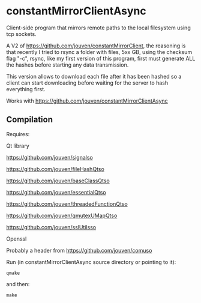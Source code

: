 # constantMirrorClientAsync
Client-side program that mirrors remote paths to the local filesystem using tcp sockets. 

A V2 of https://github.com/jouven/constantMirrorClient, the reasoning is that recently I tried to rsync a folder with files, 5xx GB, using the checksum flag "-c", rsync, like my first version of this program, first must generate ALL the hashes before starting any data transmission. 

This version allows to download each file after it has been hashed so a client can start downloading before waiting for the server to hash everything first.

Works with https://github.com/jouven/constantMirrorClientAsync

Compilation
-----------
Requires:

Qt library

https://github.com/jouven/signalso

https://github.com/jouven/fileHashQtso

https://github.com/jouven/baseClassQtso

https://github.com/jouven/essentialQtso

https://github.com/jouven/threadedFunctionQtso

https://github.com/jouven/qmutexUMapQtso

https://github.com/jouven/sslUtilsso

Openssl

Probably a header from https://github.com/jouven/comuso

Run (in constantMirrorClientAsync source directory or pointing to it):

    qmake

and then:

    make
